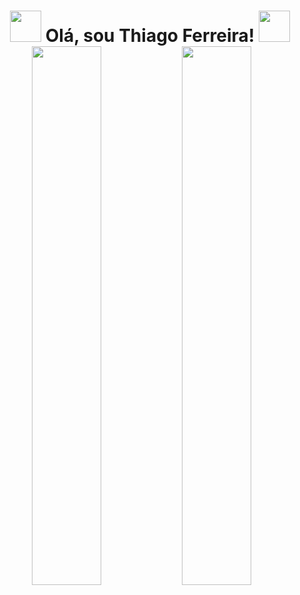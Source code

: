 <h1 align="center">
<img src="https://images.gamebanana.com/img/ico/sprays/sasuke.gif" width="50"> Olá, sou Thiago Ferreira! <img src="https://static.wikia.nocookie.net/valorant/images/5/54/Reaver%2C_EP_5_Spray.gif/revision/latest?cb=20220809145507" width="50" 
/h1>

<img align="left" width="47%" src="https://github-readme-stats.vercel.app/api?username=itsthiagow&show_icons=true&theme=transparent " /> 

<img align="left" width="47%" src="https://github-readme-stats.vercel.app/api/top-langs/?username=anuraghazra&layout=compact" />
